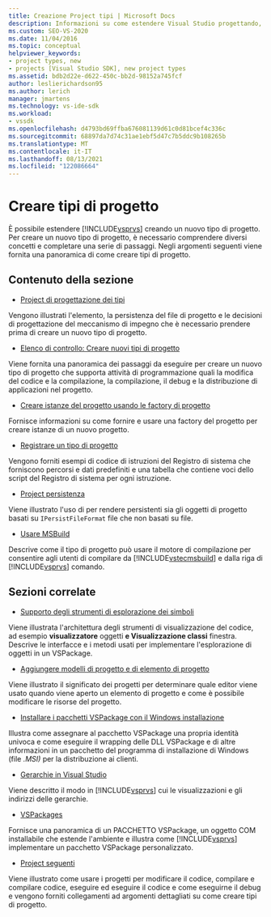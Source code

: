 ```yaml
---
title: Creazione Project tipi | Microsoft Docs
description: Informazioni su come estendere Visual Studio progettando, creando e registrando un nuovo tipo di progetto che supporta le attività di programmazione.
ms.custom: SEO-VS-2020
ms.date: 11/04/2016
ms.topic: conceptual
helpviewer_keywords:
- project types, new
- projects [Visual Studio SDK], new project types
ms.assetid: bdb2d22e-d622-450c-bb2d-98152a745fcf
author: leslierichardson95
ms.author: lerich
manager: jmartens
ms.technology: vs-ide-sdk
ms.workload:
- vssdk
ms.openlocfilehash: d4793bd69ffba676081139d61c0d81bcef4c336c
ms.sourcegitcommit: 68897da7d74c31ae1ebf5d47c7b5ddc9b108265b
ms.translationtype: MT
ms.contentlocale: it-IT
ms.lasthandoff: 08/13/2021
ms.locfileid: "122086664"
---
```

# <a name="create-project-types"></a>Creare tipi di progetto
È possibile estendere [!INCLUDE[vsprvs](../../code-quality/includes/vsprvs_md.md)] creando un nuovo tipo di progetto. Per creare un nuovo tipo di progetto, è necessario comprendere diversi concetti e completare una serie di passaggi. Negli argomenti seguenti viene fornita una panoramica di come creare tipi di progetto.

## <a name="in-this-section"></a>Contenuto della sezione
- [Project di progettazione dei tipi](../../extensibility/internals/project-type-design-decisions.md)

 Vengono illustrati l'elemento, la persistenza del file di progetto e le decisioni di progettazione del meccanismo di impegno che è necessario prendere prima di creare un nuovo tipo di progetto.

- [Elenco di controllo: Creare nuovi tipi di progetto](../../extensibility/internals/checklist-creating-new-project-types.md)

 Viene fornita una panoramica dei passaggi da eseguire per creare un nuovo tipo di progetto che supporta attività di programmazione quali la modifica del codice e la compilazione, la compilazione, il debug e la distribuzione di applicazioni nel progetto.

- [Creare istanze del progetto usando le factory di progetto](../../extensibility/internals/creating-project-instances-by-using-project-factories.md)

 Fornisce informazioni su come fornire e usare una factory del progetto per creare istanze di un nuovo progetto.

- [Registrare un tipo di progetto](../../extensibility/internals/registering-a-project-type.md)

 Vengono forniti esempi di codice di istruzioni del Registro di sistema che forniscono percorsi e dati predefiniti e una tabella che contiene voci dello script del Registro di sistema per ogni istruzione.

- [Project persistenza](../../extensibility/internals/project-persistence.md)

 Viene illustrato l'uso di per rendere persistenti sia gli oggetti di progetto basati su `IPersistFileFormat` file che non basati su file.

- [Usare MSBuild](../../extensibility/internals/using-msbuild.md)

 Descrive come il tipo di progetto può usare il motore di compilazione per consentire agli utenti di compilare da [!INCLUDE[vstecmsbuild](../../extensibility/internals/includes/vstecmsbuild_md.md)] e dalla riga di [!INCLUDE[vsprvs](../../code-quality/includes/vsprvs_md.md)] comando.

## <a name="related-sections"></a>Sezioni correlate
- [Supporto degli strumenti di esplorazione dei simboli](../../extensibility/internals/supporting-symbol-browsing-tools.md)

 Viene illustrata l'architettura degli strumenti di visualizzazione del codice, ad esempio **visualizzatore** oggetti **e Visualizzazione classi** finestra. Descrive le interfacce e i metodi usati per implementare l'esplorazione di oggetti in un VSPackage.

- [Aggiungere modelli di progetto e di elemento di progetto](../../extensibility/internals/adding-project-and-project-item-templates.md)

 Viene illustrato il significato dei progetti per determinare quale editor viene usato quando viene aperto un elemento di progetto e come è possibile modificare le risorse del progetto.

- [Installare i pacchetti VSPackage con il Windows installazione](../../extensibility/internals/installing-vspackages-with-windows-installer.md)

 Illustra come assegnare al pacchetto VSPackage una propria identità univoca e come eseguire il wrapping delle DLL VSPackage e di altre informazioni in un pacchetto del programma di installazione di Windows (file *.MSI)* per la distribuzione ai clienti.

- [Gerarchie in Visual Studio](../../extensibility/internals/hierarchies-in-visual-studio.md)

 Viene descritto il modo in [!INCLUDE[vsprvs](../../code-quality/includes/vsprvs_md.md)] cui le visualizzazioni e gli indirizzi delle gerarchie.

- [VSPackages](../../extensibility/internals/vspackages.md)

 Fornisce una panoramica di un PACCHETTO VSPackage, un oggetto COM installabile che estende l'ambiente e illustra come [!INCLUDE[vsprvs](../../code-quality/includes/vsprvs_md.md)] implementare un pacchetto VSPackage personalizzato.

- [Project seguenti](../../extensibility/internals/project-types.md)

 Viene illustrato come usare i progetti per modificare il codice, compilare e compilare codice, eseguire ed eseguire il codice e come eseguirne il debug e vengono forniti collegamenti ad argomenti dettagliati su come creare tipi di progetto.
